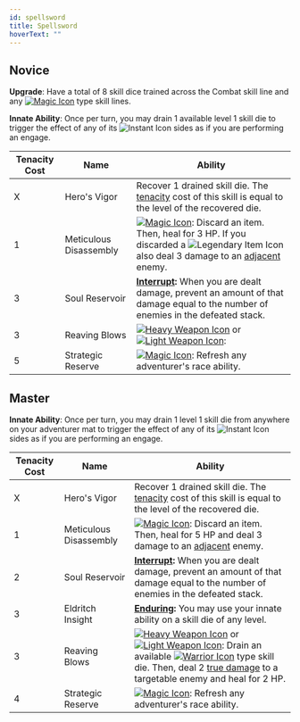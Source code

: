 ```yaml
---
id: spellsword
title: Spellsword
hoverText: ""
---
```


## Novice

**Upgrade**: Have a total of 8 skill dice trained across the Combat skill line and any [<img src="/icons/magic.svg" alt="Magic Icon" class="icon-svg" />](/docs/all/battle-forms/magic) type skill lines.

**Innate Ability**: Once per turn, you may drain 1 available level 1 skill die to trigger the effect of any of its <img src="/icons/instant.svg" alt="Instant Icon" class="icon-svg" /> sides as if you are performing an engage.

| Tenacity Cost | Name | Ability |
|-----------|-------|-------|
| X | Hero's Vigor | Recover 1 drained skill die. The [tenacity](/docs/all/other/tenacity) cost of this skill is equal to the level of the recovered die. |
| 1 | Meticulous Disassembly | [<img src="/icons/magic.svg" alt="Magic Icon" class="icon-svg" />](/docs/all/battle-forms/magic): Discard an item. Then, heal for 3 HP. If you discarded a <img src="/icons/legendary-item.svg" alt="Legendary Item Icon" class="icon-svg" /> also deal 3 damage to an [adjacent](/docs/all/other/adjacent) enemy.
| 3 | Soul Reservoir | **[Interrupt](/docs/all/other/interrupt):** When you are dealt damage, prevent an amount of that damage equal to the number of enemies in the defeated stack. |
| 3 | Reaving Blows | [<img src="/icons/heavy-weapon.svg" alt="Heavy Weapon Icon" class="icon-svg" />](/docs/all/battle-forms/heavy-weapon) or [<img src="/icons/light-weapon.svg" alt="Light Weapon Icon" class="icon-svg" />](/docs/all/battle-forms/light-weapon): |
| 5 | Strategic Reserve | [<img src="/icons/magic.svg" alt="Magic Icon" class="icon-svg" />](/docs/all/battle-forms/magic): Refresh any adventurer's race ability. |

## Master

**Innate Ability**: Once per turn, you may drain 1 level 1 skill die from anywhere on your adventurer mat to trigger the effect of any of its <img src="/icons/instant.svg" alt="Instant Icon" class="icon-svg" /> sides as if you are performing an engage.

| Tenacity Cost | Name | Ability |
|-----------|-------|-------|
| X | Hero's Vigor | Recover 1 drained skill die. The [tenacity](/docs/all/other/tenacity) cost of this skill is equal to the level of the recovered die. |
| 1 | Meticulous Disassembly | [<img src="/icons/magic.svg" alt="Magic Icon" class="icon-svg" />](/docs/all/battle-forms/magic): Discard an item. Then, heal for 5 HP and deal 3 damage to an [adjacent](/docs/all/other/adjacent) enemy.
| 2 | Soul Reservoir | **[Interrupt](/docs/all/other/interrupt):** When you are dealt damage, prevent an amount of that damage equal to the number of enemies in the defeated stack. |
| 3 | Eldritch Insight | **[Enduring](/docs/all/other/enduring):** You may use your innate ability on a skill die of any level. |
| 3 | Reaving Blows | [<img src="/icons/heavy-weapon.svg" alt="Heavy Weapon Icon" class="icon-svg" />](/docs/all/battle-forms/heavy-weapon) or [<img src="/icons/light-weapon.svg" alt="Light Weapon Icon" class="icon-svg" />](/docs/all/battle-forms/light-weapon): Drain an available [<img src="/icons/warrior.svg" alt="Warrior Icon" class="icon-svg" />](/docs/category/warrior-skills/) type skill die. Then, deal 2 [true damage](/docs/all/other/true-damage) to a targetable enemy and heal for 2 HP. |
| 4 | Strategic Reserve | [<img src="/icons/magic.svg" alt="Magic Icon" class="icon-svg" />](/docs/all/battle-forms/magic): Refresh any adventurer's race ability. |